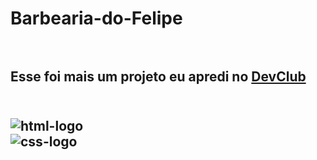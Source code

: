 <h1> Barbearia-do-Felipe
<br>
<br>
<h2> Esse foi mais um projeto eu apredi no <a href="https://rodolfomori.com.br/devclub">DevClub</a><h2>
<br>
<img src="https://img.shields.io/badge/HTML5-E34F26?style=for-thebadge&logo=html5&logoColor=white" alt="html-logo">
<br>
<img src="https://img.shields.io/badge/css3-1572B6?style=for-the-badge&logo=css3&logoColor=white" alt="css-logo">

